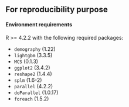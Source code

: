 ## For reproducibility purpose

#### Environment requirements

R >= 4.2.2 with the following required packages:

- `demography` (1.22)
- `lightgbm` (3.3.5)
- `MCS` (0.1.3)
- `ggplot2` (3.4.2)
- `reshape2` (1.4.4)
- `splm` (1.6-2)
- `parallel` (4.2.2)
- `doParallel` (1.0.17)
- `foreach` (1.5.2)

